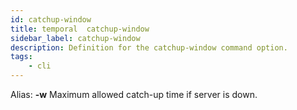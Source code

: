 ```yaml
---
id: catchup-window
title: temporal  catchup-window
sidebar_label: catchup-window
description: Definition for the catchup-window command option.
tags:
	- cli
---
```


Alias: **-w**
Maximum allowed catch-up time if server is down.
